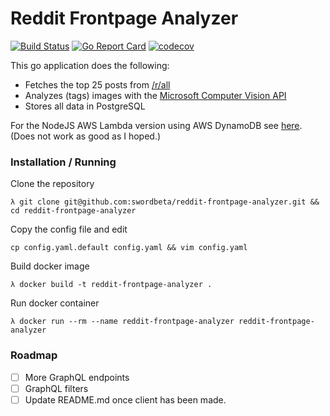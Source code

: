 # Reddit Frontpage Analyzer
[![Build Status](https://ci.swordbeta.com/api/badges/swordbeta/reddit-frontpage-analyzer/status.svg)](https://ci.swordbeta.com/swordbeta/reddit-frontpage-analyzer)
[![Go Report Card](https://goreportcard.com/badge/github.com/swordbeta/reddit-frontpage-analyzer)](https://goreportcard.com/report/github.com/swordbeta/reddit-frontpage-analyzer)
[![codecov](https://codecov.io/gh/swordbeta/reddit-frontpage-analyzer/branch/master/graph/badge.svg)](https://codecov.io/gh/swordbeta/reddit-frontpage-analyzer)

This go application does the following:

- Fetches the top 25 posts from [/r/all][1]
- Analyzes (tags) images with the [Microsoft Computer Vision API][3]
- Stores all data in PostgreSQL

For the NodeJS AWS Lambda version using AWS DynamoDB see [here][2]. (Does not work as good as I hoped.)

### Installation / Running

Clone the repository
```
λ git clone git@github.com:swordbeta/reddit-frontpage-analyzer.git && cd reddit-frontpage-analyzer
```

Copy the config file and edit
```
cp config.yaml.default config.yaml && vim config.yaml
```

Build docker image
```
λ docker build -t reddit-frontpage-analyzer .
```

Run docker container
```
λ docker run --rm --name reddit-frontpage-analyzer reddit-frontpage-analyzer
```

### Roadmap

- [ ] More GraphQL endpoints
- [ ] GraphQL filters
- [ ] Update README.md once client has been made.

[1]: https://reddit.com/r/all
[2]: https://github.com/swordbeta/reddit-frontpage-analyzer-nodejs
[3]: https://www.microsoft.com/cognitive-services/en-us/computer-vision-api
